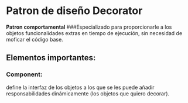 # Patron de diseño Decorator

**Patron comportamental**
###Especializado para proporcionarle a los objetos funcionalidades extras en tiempo de ejecución, sin necesidad de moficar el código base.

## Elementos importantes:

### Component:
define la interfaz de los objetos a los que se les puede añadir responsabilidades dinámicamente (los objetos que quiero decorar).
